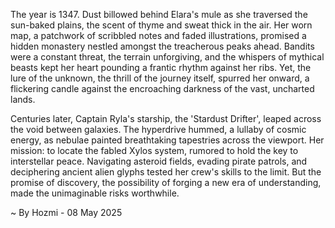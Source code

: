 
The year is 1347.  Dust billowed behind Elara's mule as she traversed the sun-baked plains, the scent of thyme and sweat thick in the air.  Her worn map, a patchwork of scribbled notes and faded illustrations, promised a hidden monastery nestled amongst the treacherous peaks ahead.  Bandits were a constant threat, the terrain unforgiving, and the whispers of mythical beasts kept her heart pounding a frantic rhythm against her ribs.  Yet, the lure of the unknown, the thrill of the journey itself, spurred her onward, a flickering candle against the encroaching darkness of the vast, uncharted lands.

Centuries later, Captain Ryla's starship, the 'Stardust Drifter', leaped across the void between galaxies.  The hyperdrive hummed, a lullaby of cosmic energy, as nebulae painted breathtaking tapestries across the viewport.  Her mission: to locate the fabled Xylos system, rumored to hold the key to interstellar peace.  Navigating asteroid fields, evading pirate patrols, and deciphering ancient alien glyphs tested her crew's skills to the limit.  But the promise of discovery, the possibility of forging a new era of understanding, made the unimaginable risks worthwhile.

~ By Hozmi - 08 May 2025
